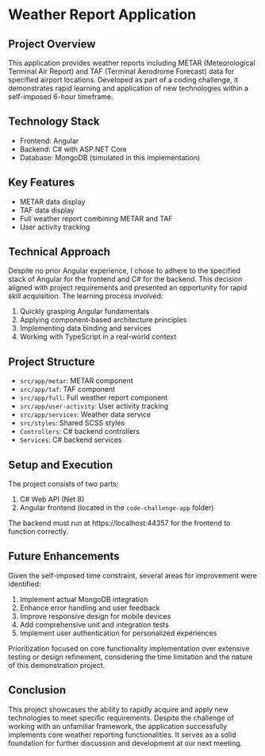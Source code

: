 # Weather Report Application

## Project Overview
This application provides weather reports including METAR (Meteorological Terminal Air Report) and TAF (Terminal Aerodrome Forecast) data for specified airport locations. Developed as part of a coding challenge, it demonstrates rapid learning and application of new technologies within a self-imposed 6-hour timeframe.

## Technology Stack
- Frontend: Angular
- Backend: C# with ASP.NET Core
- Database: MongoDB (simulated in this implementation)

## Key Features
- METAR data display
- TAF data display
- Full weather report combining METAR and TAF
- User activity tracking

## Technical Approach
Despite no prior Angular experience, I chose to adhere to the specified stack of Angular for the frontend and C# for the backend. This decision aligned with project requirements and presented an opportunity for rapid skill acquisition. The learning process involved:

1. Quickly grasping Angular fundamentals
2. Applying component-based architecture principles
3. Implementing data binding and services
4. Working with TypeScript in a real-world context

## Project Structure
- `src/app/metar`: METAR component
- `src/app/taf`: TAF component
- `src/app/full`: Full weather report component
- `src/app/user-activity`: User activity tracking
- `src/app/services`: Weather data service
- `src/styles`: Shared SCSS styles
- `Controllers`: C# backend controllers
- `Services`: C# backend services

## Setup and Execution
The project consists of two parts:
1. C# Web API (Net 8)
2. Angular frontend (located in the `code-challenge-app` folder)

The backend must run at https://localhost:44357 for the frontend to function correctly.

## Future Enhancements
Given the self-imposed time constraint, several areas for improvement were identified:

1. Implement actual MongoDB integration
2. Enhance error handling and user feedback
3. Improve responsive design for mobile devices
4. Add comprehensive unit and integration tests
5. Implement user authentication for personalized experiences

Prioritization focused on core functionality implementation over extensive testing or design refinement, considering the time limitation and the nature of this demonstration project.

## Conclusion
This project showcases the ability to rapidly acquire and apply new technologies to meet specific requirements. Despite the challenge of working with an unfamiliar framework, the application successfully implements core weather reporting functionalities. It serves as a solid foundation for further discussion and development at our next meeting.